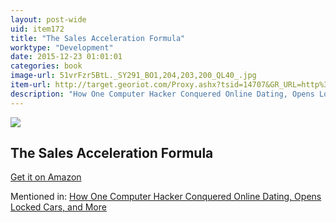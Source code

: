 ```yaml
---
layout: post-wide
uid: item172
title: "The Sales Acceleration Formula"
worktype: "Development"
date: 2015-12-23 01:01:01
categories: book
image-url: 51vrFzr5BtL._SY291_BO1,204,203,200_QL40_.jpg
item-url: http://target.georiot.com/Proxy.ashx?tsid=14707&GR_URL=http%3A%2F%2Fwww.amazon.com%2FSales-Acceleration-Formula-Technology-Inbound%2Fdp%2F1119047072%2F
description: "How One Computer Hacker Conquered Online Dating, Opens Locked Cars, and More"
---
```

<a href="http://target.georiot.com/Proxy.ashx?tsid=14707&GR_URL=http%3A%2F%2Fwww.amazon.com%2FSales-Acceleration-Formula-Technology-Inbound%2Fdp%2F1119047072%2F" target="blank"><img src="../../../../img/thumbs/51vrFzr5BtL._SY291_BO1,204,203,200_QL40_.jpg" class="prod-img"></a>
<h2>The Sales Acceleration Formula</h2>
<p><a href="http://target.georiot.com/Proxy.ashx?tsid=14707&GR_URL=http%3A%2F%2Fwww.amazon.com%2FSales-Acceleration-Formula-Technology-Inbound%2Fdp%2F1119047072%2F" target="blank">Get it on Amazon</a><p>
<p>Mentioned in: <a href="http://fourhourworkweek.com/2015/05/02/samy-kamkar/" target="blank">How One Computer Hacker Conquered Online Dating, Opens Locked Cars, and More</a></p>

